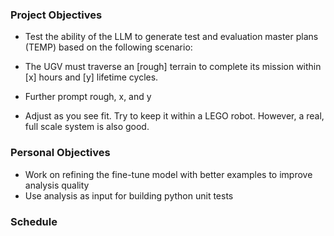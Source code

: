 ### Project Objectives 
- Test the ability of the LLM to generate test and evaluation master plans (TEMP) based on the following scenario:

- The UGV must traverse an [rough] terrain to complete its mission within [x] hours and [y] lifetime cycles.

- Further prompt rough, x, and y

- Adjust as you see fit. Try to keep it within a LEGO robot. However, a real, full scale system is also good.

### Personal Objectives 
- Work on refining the fine-tune model with better examples to improve analysis quality
- Use analysis as input for building python unit tests 


### Schedule 

